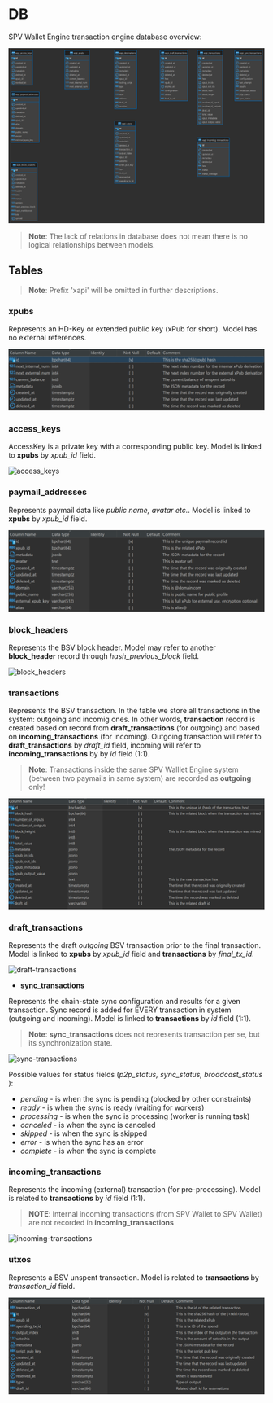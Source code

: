 # DB

SPV Wallet Engine transaction engine database overview:

![# SPV Wallet Engine database schema](db/spv-wallet-db-diag.png)

> **Note**: The lack of relations in database does not mean there is no logical relationships between models.

## Tables

> **Note**: Prefix 'xapi' will be omitted in further descriptions.

### xpubs

Represents an HD-Key or extended public key (xPub for short). Model has no external references.

![xpubs](db/xpubs.png)

### access\_keys

AccessKey is a private key with a corresponding public key. Model is linked to **xpubs** by _xpub\_id_ field.

![access\_keys](db/access\_keys.png)

### paymail\_addresses

Represents paymail data like _public name, avatar etc._. Model is linked to **xpubs** by _xpub\_id_ field.

![paymails](db/paymails.png)

### block\_headers

Represents the BSV block header. Model may refer to another **block\_header** record through _hash\_previous\_block_ field.

![block\_headers](db/block\_headers.png)

### transactions

Represents the BSV transaction. In the table we store all transactions in the system: outgoing and incomig ones. In other words, **transaction** record is created based on record from **draft\_transactions** (for outgoing) and based on **incoming\_transactions** (for incoming). Outgoing transaction will refer to **draft\_transactions** by _draft\_id_ field, incoming will refer to **incoming\_transactions** by by _id_ field (1:1).

> **Note**: Transactions inside the same SPV Walllet Engine system (between two paymails in same system) are recorded as **outgoing** only!

![transactions](db/transactions.png)

### draft\_transactions

Represents the draft _outgoing_ BSV transaction prior to the final transaction. Model is linked to **xpubs** by _xpub\_id_ field and **transactions** by _final\_tx\_id_.

![draft-transactions](db/draft\_transactions.png)

* **sync\_transactions**

Represents the chain-state sync configuration and results for a given transaction. Sync record is added for EVERY transaction in system (outgoing and incoming). Model is linked to **transactions** by _id_ field (1:1).

> **Note**: **sync\_transactions** does not represents transaction per se, but its synchronization state.

![sync-transactions](db/sync\_transactions.png)

Possible values for status fields (_p2p\_status, sync\_status, broadcast\_status_ ):

* _pending_ - is when the sync is pending (blocked by other constraints)
* _ready_ - is when the sync is ready (waiting for workers)
* _processing_ - is when the sync is processing (worker is running task)
* _canceled_ - is when the sync is canceled
* _skipped_ - is when the sync is skipped
* _error_ - is when the sync has an error
* _complete_ - is when the sync is complete

### incoming\_transactions

Represents the incoming (external) transaction (for pre-processing). Model is related to **transactions** by _id_ field (1:1).

> **NOTE**: Internal incoming transactions (from SPV Wallet to SPV Wallet) are not recorded in **incoming\_transactions**

![incoming-transactions](db/incoming\_transactions.png)

### utxos

Represents a BSV unspent transaction. Model is related to **transactions** by _transaction\_id_ field.

![utxos](db/utxos.png)
